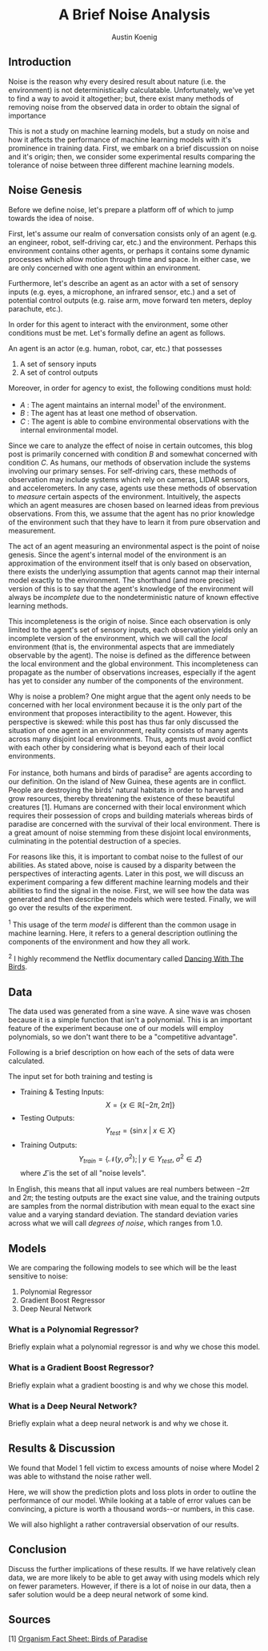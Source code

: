 # <center>A Brief Noise Analysis</center>

<center>Austin Koenig</center>

## Introduction

Noise is the reason why every desired result about nature (i.e. the environment) is not deterministically calculatable. Unfortunately, we've yet to find a way to avoid it altogether; but, there exist many methods of removing noise from the observed data in order to obtain the signal of importance

This is not a study on machine learning models, but a study on noise and how it affects the performance of machine learning models with it's prominence in training data. First, we embark on a brief discussion on noise and it's origin; then, we consider some experimental results comparing the tolerance of noise between three different machine learning models.

## Noise Genesis

Before we define noise, let's prepare a platform off of which to jump towards the idea of noise. 

First, let's assume our realm of conversation consists only of an agent (e.g. an engineer, robot, self-driving car, etc.) and the environment. Perhaps this environment contains other agents, or perhaps it contains some dynamic processes which allow motion through time and space. In either case, we are only concerned with one agent within an environment.

Furthermore, let's describe an agent as an actor with a set of sensory inputs (e.g. eyes, a microphone, an infrared sensor, etc.) and a set of potential control outputs (e.g. raise arm, move forward ten meters, deploy parachute, etc.). 

In order for this agent to interact with the environment, some other conditions must be met. Let's formally define an agent as follows.

An agent is an actor (e.g. human, robot, car, etc.) that possesses
1. A set of sensory inputs
2. A set of control outputs

Moreover, in order for agency to exist, the following conditions must hold:
- $A$ : The agent maintains an internal model<sup>1</sup> of the environment.
- $B$ : The agent has at least one method of observation.
- $C$ : The agent is able to combine environmental observations with the internal environmental model.

Since we care to analyze the effect of noise in certain outcomes, this blog post is primarily concerned with condition $B$ and somewhat concerned with condition $C$. As humans, our methods of observation include the systems involving our primary senses. For self-driving cars, these methods of observation may include systems which rely on cameras, LIDAR sensors, and accelerometers. In any case, agents use these methods of observation to *measure* certain aspects of the environment. Intuitively, the aspects which an agent measures are chosen based on learned ideas from previous observations. From this, we assume that the agent has no prior knowledge of the environment such that they have to learn it from pure observation and measurement.

The act of an agent measuring an environmental aspect is the point of noise genesis. Since the agent's internal model of the environment is an approximation of the environment itself that is only based on observation, there exists the underlying assumption that agents cannot map their internal model exactly to the environment. The shorthand (and more precise) version of this is to say that the agent's knowledge of the environment will always be *incomplete* due to the nondeterministic nature of known effective learning methods.

This incompleteness is the origin of noise. Since each observation is only limited to the agent's set of sensory inputs, each observation yields only an incomplete version of the environment, which we will call the *local* environment (that is, the environmental aspects that are immediately observable by the agent). The noise is defined as the difference between the local environment and the global environment. This incompleteness can propagate as the number of observations increases, especially if the agent has yet to consider any number of the components of the environment.

Why is noise a problem? One might argue that the agent only needs to be concerned with her local environment because it is the only part of the environment that proposes interactibility to the agent. However, this perspective is skewed: while this post has thus far only discussed the situation of one agent in an environment, reality consists of many agents across many disjoint local environments. Thus, agents must avoid conflict with each other by considering what is beyond each of their local environments.

For instance, both humans and birds of paradise<sup>2</sup> are agents according to our definition. On the island of New Guinea, these agents are in conflict. People are destroying the birds' natural habitats in order to harvest and grow resources, thereby threatening the existence of these beautiful creatures [1]. Humans are concerned with their local environment which requires their possession of crops and building materials whereas birds of paradise are concerned with the survival of their local environment. There is a great amount of noise stemming from these disjoint local environments, culminating in the potential destruction of a species.

For reasons like this, it is important to combat noise to the fullest of our abilities. As stated above, noise is caused by a disparity between the perspectives of interacting agents. Later in this post, we will discuss an experiment comparing a few different machine learning models and their abilities to find the signal in the noise. First, we will see how the data was generated and then describe the models which were tested. Finally, we will go over the results of the experiment.

<sup>1</sup> This usage of the term *model* is different than the common usage in machine learning. Here, it refers to a general description outlining the components of the environment and how they all work.

<sup>2</sup> I highly recommend the Netflix documentary called [Dancing With The Birds](https://www.netflix.com/title/80186796).

## Data

The data used was generated from a sine wave. A sine wave was chosen because it is a simple function that isn't a polynomial. This is an important feature of the experiment because one of our models will employ polynomials, so we don't want there to be a "competitive advantage".

Following is a brief description on how each of the sets of data were calculated.

The input set for both training and testing is 

- Training & Testing Inputs:
  $$X=\{x\in\mathbb{R}[-2\pi, 2\pi]\}$$ 
- Testing Outputs: 
  $$Y_{test}=\{\sin{x}\;|\; x\in X\}$$
- Training Outputs: 
  $$Y_{train}=\{\mathcal{N}(y, \sigma^2);|\; y\in Y_{test},\;\sigma^2\in\varSigma\}$$
  where $\varSigma$ is the set of all "noise levels".

In English, this means that all input values are real numbers between $-2\pi$ and $2\pi$; the testing outputs are the exact sine value, and the training outputs are samples from the normal distribution with mean equal to the exact sine value and a varying standard deviation. The standard deviation varies across what we will call *degrees of noise*, which ranges from 1.0.

## Models

We are comparing the following models to see which will be the least sensitive to noise:
1. Polynomial Regressor
2. Gradient Boost Regressor
3. Deep Neural Network

### What is a Polynomial Regressor?

Briefly explain what a polynomial regressor is and why we chose this model.

### What is a Gradient Boost Regressor?

Briefly explain what a gradient boosting is and why we chose this model.

### What is a Deep Neural Network?

Briefly explain what a deep neural network is and why we chose it.

## Results & Discussion

We found that Model 1 fell victim to excess amounts of noise where Model 2 was able to withstand the noise rather well.

Here, we will show the prediction plots and loss plots in order to outline the performance of our model. While looking at a table of error values can be convincing, a picture is worth a thousand words--or numbers, in this case.

We will also highlight a rather contraversial observation of our results.

## Conclusion

Discuss the further implications of these results. If we have relatively clean data, we are more likely to be able to get away with using models which rely on fewer parameters. However, if there is a lot of noise in our data, then a safer solution would be a deep neural network of some kind.

## Sources

[1] [Organism Fact Sheet: Birds of Paradise](https://www.famsf.org/files/Fact%20Sheet_%20birds_of_paradise.pdf)